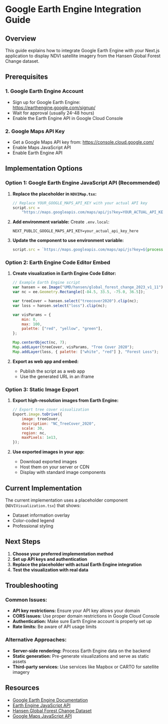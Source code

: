 # Google Earth Engine Integration Guide

## Overview

This guide explains how to integrate Google Earth Engine with your Next.js application to display NDVI satellite imagery from the Hansen Global Forest Change dataset.

## Prerequisites

### 1. Google Earth Engine Account

-   Sign up for Google Earth Engine: https://earthengine.google.com/signup/
-   Wait for approval (usually 24-48 hours)
-   Enable the Earth Engine API in Google Cloud Console

### 2. Google Maps API Key

-   Get a Google Maps API key from: https://console.cloud.google.com/
-   Enable Maps JavaScript API
-   Enable Earth Engine API

## Implementation Options

### Option 1: Google Earth Engine JavaScript API (Recommended)

1. **Replace the placeholder in `NDVIMap.tsx`:**

    ```typescript
    // Replace YOUR_GOOGLE_MAPS_API_KEY with your actual API key
    script.src =
        "https://maps.googleapis.com/maps/api/js?key=YOUR_ACTUAL_API_KEY";
    ```

2. **Add environment variable:**
   Create `.env.local`:

    ```
    NEXT_PUBLIC_GOOGLE_MAPS_API_KEY=your_actual_api_key_here
    ```

3. **Update the component to use environment variable:**
    ```typescript
    script.src = `https://maps.googleapis.com/maps/api/js?key=${process.env.NEXT_PUBLIC_GOOGLE_MAPS_API_KEY}`;
    ```

### Option 2: Earth Engine Code Editor Embed

1. **Create visualization in Earth Engine Code Editor:**

    ```javascript
    // Example Earth Engine script
    var hansen = ee.Image("UMD/hansen/global_forest_change_2023_v1_11");
    var nc = ee.Geometry.Rectangle([-84.5, 33.5, -75.0, 36.5]);

    var treeCover = hansen.select("treecover2020").clip(nc);
    var loss = hansen.select("loss").clip(nc);

    var visParams = {
        min: 0,
        max: 100,
        palette: ["red", "yellow", "green"],
    };

    Map.centerObject(nc, 7);
    Map.addLayer(treeCover, visParams, "Tree Cover 2020");
    Map.addLayer(loss, { palette: ["white", "red"] }, "Forest Loss");
    ```

2. **Export as web app and embed:**
    - Publish the script as a web app
    - Use the generated URL in an iframe

### Option 3: Static Image Export

1. **Export high-resolution images from Earth Engine:**

    ```javascript
    // Export tree cover visualization
    Export.image.toDrive({
        image: treeCover,
        description: "NC_TreeCover_2020",
        scale: 30,
        region: nc,
        maxPixels: 1e13,
    });
    ```

2. **Use exported images in your app:**
    - Download exported images
    - Host them on your server or CDN
    - Display with standard image components

## Current Implementation

The current implementation uses a placeholder component (`NDVIVisualization.tsx`) that shows:

-   Dataset information overlay
-   Color-coded legend
-   Professional styling

## Next Steps

1. **Choose your preferred implementation method**
2. **Set up API keys and authentication**
3. **Replace the placeholder with actual Earth Engine integration**
4. **Test the visualization with real data**

## Troubleshooting

### Common Issues:

-   **API key restrictions:** Ensure your API key allows your domain
-   **CORS issues:** Use proper domain restrictions in Google Cloud Console
-   **Authentication:** Make sure Earth Engine account is properly set up
-   **Rate limits:** Be aware of API usage limits

### Alternative Approaches:

-   **Server-side rendering:** Process Earth Engine data on the backend
-   **Static generation:** Pre-generate visualizations and serve as static assets
-   **Third-party services:** Use services like Mapbox or CARTO for satellite imagery

## Resources

-   [Google Earth Engine Documentation](https://developers.google.com/earth-engine)
-   [Earth Engine JavaScript API](https://developers.google.com/earth-engine/guides/javascript_api)
-   [Hansen Global Forest Change Dataset](https://developers.google.com/earth-engine/datasets/catalog/UMD_hansen_global_forest_change_2023_v1_11)
-   [Google Maps JavaScript API](https://developers.google.com/maps/documentation/javascript)
